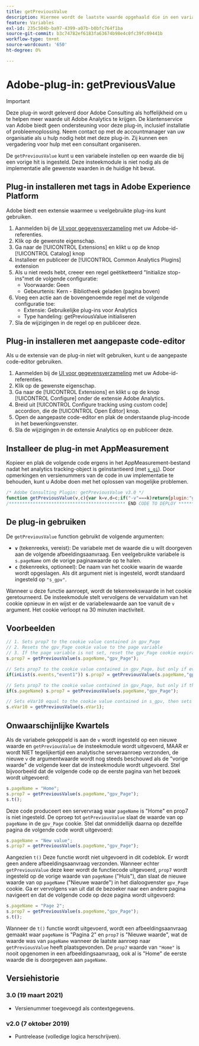 ```yaml
---
title: getPreviousValue
description: Hiermee wordt de laatste waarde opgehaald die in een variabele is doorgegeven.
feature: Variables
exl-id: 235c504b-ba97-4399-a07b-b0bfc764f1ba
source-git-commit: b3c74782ef6183fa63674b98e4c0fc39fc09441b
workflow-type: tm+mt
source-wordcount: '650'
ht-degree: 0%

---
```


# Adobe-plug-in: getPreviousValue

>[!IMPORTANT]
>
>Deze plug-in wordt geleverd door Adobe Consulting als hoffelijkheid om u te helpen meer waarde uit Adobe Analytics te krijgen. De klantenservice van Adobe biedt geen ondersteuning voor deze plug-in, inclusief installatie of probleemoplossing. Neem contact op met de accountmanager van uw organisatie als u hulp nodig hebt met deze plug-in. Zij kunnen een vergadering voor hulp met een consultant organiseren.

De `getPreviousValue` kunt u een variabele instellen op een waarde die bij een vorige hit is ingesteld. Deze insteekmodule is niet nodig als de implementatie alle gewenste waarden in de huidige hit bevat.

## Plug-in installeren met tags in Adobe Experience Platform

Adobe biedt een extensie waarmee u veelgebruikte plug-ins kunt gebruiken.

1. Aanmelden bij de [UI voor gegevensverzameling](https://experience.adobe.com/data-collection) met uw Adobe-id-referenties.
1. Klik op de gewenste eigenschap.
1. Ga naar de [!UICONTROL Extensions] en klikt u op de knop [!UICONTROL Catalog] knop
1. Installeer en publiceer de [!UICONTROL Common Analytics Plugins] extension
1. Als u niet reeds hebt, creeer een regel geëtiketteerd &quot;Initialize stop-ins&quot;met de volgende configuratie:
   * Voorwaarde: Geen
   * Gebeurtenis: Kern - Bibliotheek geladen (pagina boven)
1. Voeg een actie aan de bovengenoemde regel met de volgende configuratie toe:
   * Extensie: Gebruikelijke plug-ins voor Analytics
   * Type handeling: getPreviousValue initialiseren
1. Sla de wijzigingen in de regel op en publiceer deze.

## Plug-in installeren met aangepaste code-editor

Als u de extensie van de plug-in niet wilt gebruiken, kunt u de aangepaste code-editor gebruiken.

1. Aanmelden bij de [UI voor gegevensverzameling](https://experience.adobe.com/data-collection) met uw Adobe-id-referenties.
1. Klik op de gewenste eigenschap.
1. Ga naar de [!UICONTROL Extensions] en klikt u op de knop [!UICONTROL Configure] onder de extensie Adobe Analytics.
1. Breid uit [!UICONTROL Configure tracking using custom code] accordion, die de [!UICONTROL Open Editor] knop.
1. Open de aangepaste code-editor en plak de onderstaande plug-incode in het bewerkingsvenster.
1. Sla de wijzigingen in de extensie Analytics op en publiceer deze.

## Installeer de plug-in met AppMeasurement

Kopieer en plak de volgende code ergens in het AppMeasurement-bestand nadat het analytics tracking-object is geïnstantieerd (met [`s_gi`](../functions/s-gi.md)). Door opmerkingen en versienummers van de code in uw implementatie te behouden, kunt u Adobe doen met het oplossen van mogelijke problemen.

```js
/* Adobe Consulting Plugin: getPreviousValue v3.0 */
function getPreviousValue(v,c){var k=v,d=c;if("-v"===k)return{plugin:"getPreviousValue",version:"3.0"};var a=function(){if("undefined"!==typeof window.s_c_il)for(var c=0,b;c<window.s_c_il.length;c++)if(b=window.s_c_il[c],b._c&&"s_c"===b._c)return b}();"undefined"!==typeof a&&(a.contextData.getPreviousValue="3.0");window.cookieWrite=window.cookieWrite||function(c,b,f){if("string"===typeof c){var h=window.location.hostname,a=window.location.hostname.split(".").length-1;if(h&&!/^[0-9.]+$/.test(h)){a=2<a?a:2;var e=h.lastIndexOf(".");if(0<=e){for(;0<=e&&1<a;)e=h.lastIndexOf(".",e-1),a--;e=0<e?h.substring(e):h}}g=e;b="undefined"!==typeof b?""+b:"";if(f||""===b)if(""===b&&(f=-60),"number"===typeof f){var d=new Date;d.setTime(d.getTime()+6E4*f)}else d=f;return c&&(document.cookie=encodeURIComponent(c)+"="+encodeURIComponent(b)+"; path=/;"+(f?" expires="+d.toUTCString()+";":"")+(g?" domain="+g+";":""),"undefined"!==typeof cookieRead)?cookieRead(c)===b:!1}};window.cookieRead=window.cookieRead||function(c){if("string"===typeof c)c=encodeURIComponent(c);else return"";var b=" "+document.cookie,a=b.indexOf(" "+c+"="),d=0>a?a:b.indexOf(";",a);return(c=0>a?"":decodeURIComponent(b.substring(a+2+c.length,0>d?b.length:d)))?c:""};var l;d=d||"s_gpv";a=new Date;a.setTime(a.getTime()+18E5);window.cookieRead(d)&&(l=window.cookieRead(d));k?window.cookieWrite(d,k,a):window.cookieWrite(d,l,a);return l};
/******************************************** END CODE TO DEPLOY ********************************************/
```

## De plug-in gebruiken

De `getPreviousValue` function gebruikt de volgende argumenten:

* **`v`** (tekenreeks, vereist): De variabele met de waarde die u wilt doorgeven aan de volgende afbeeldingsaanvraag. Een veelgebruikte variabele is `s.pageName` om de vorige paginawaarde op te halen.
* **`c`** (tekenreeks, optioneel): De naam van het cookie waarin de waarde wordt opgeslagen.  Als dit argument niet is ingesteld, wordt standaard ingesteld op `"s_gpv"`.

Wanneer u deze functie aanroept, wordt de tekenreekswaarde in het cookie geretourneerd. De insteekmodule stelt vervolgens de vervaldatum van het cookie opnieuw in en wijst er de variabelewaarde aan toe vanuit de `v` argument. Het cookie verloopt na 30 minuten inactiviteit.

## Voorbeelden

```js
// 1. Sets prop7 to the cookie value contained in gpv_Page
// 2. Resets the gpv_Page cookie value to the page variable
// 3. If the page variable is not set, reset the gpv_Page cookie expiration
s.prop7 = getPreviousValue(s.pageName,"gpv_Page");

// Sets prop7 to the cookie value contained in gpv_Page, but only if event1 is in the events variable.
if(inList(s.events,"event1")) s.prop7 = getPreviousValue(s.pageName,"gpv_Page");

// Sets prop7 to the cookie value contained in gpv_Page, but only if the page variable is currently set on the page
if(s.pageName) s.prop7 = getPreviousValue(s.pageName,"gpv_Page");

// Sets eVar10 equal to the cookie value contained in s_gpv, then sets the s_gpv cookie to the current value of eVar1.
s.eVar10 = getPreviousValue(s.eVar1);
```

## Onwaarschijnlijke Kwartels

Als de variabele gekoppeld is aan de `v` wordt ingesteld op een nieuwe waarde en `getPreviousValue` de insteekmodule wordt uitgevoerd, MAAR er wordt NIET tegelijkertijd een analytische serveraanroep verzonden, de nieuwe `v` de argumentwaarde wordt nog steeds beschouwd als de &quot;vorige waarde&quot; de volgende keer dat de insteekmodule wordt uitgevoerd.
Stel bijvoorbeeld dat de volgende code op de eerste pagina van het bezoek wordt uitgevoerd:

```js
s.pageName = "Home";
s.prop7 = getPreviousValue(s.pageName,"gpv_Page");
s.t();
```

Deze code produceert een servervraag waar `pageName` is &quot;Home&quot; en prop7 is niet ingesteld.  De oproep tot `getPreviousValue` slaat de waarde van op `pageName` in de `gpv_Page` cookie. Stel dat onmiddellijk daarna op dezelfde pagina de volgende code wordt uitgevoerd:

```js
s.pageName = "New value";
s.prop7 = getPreviousValue(s.pageName,"gpv_Page");
```

Aangezien `t()` Deze functie wordt niet uitgevoerd in dit codeblok. Er wordt geen andere afbeeldingsaanvraag verzonden.  Wanneer echter `getPreviousValue` deze keer wordt de functiecode uitgevoerd, `prop7` wordt ingesteld op de vorige waarde van `pageName` (&quot;Huis&quot;), dan slaat de nieuwe waarde van op `pageName` (&quot;Nieuwe waarde&quot;) in het dialoogvenster `gpv_Page` cookie. Ga er vervolgens van uit dat de bezoeker naar een andere pagina navigeert en dat de volgende code op deze pagina wordt uitgevoerd:

```js
s.pageName = "Page 2";
s.prop7 = getPreviousValue(s.pageName,"gpv_Page");
s.t();
```

Wanneer de `t()` functie wordt uitgevoerd, wordt een afbeeldingsaanvraag gemaakt waar `pageName` is &quot;Pagina 2&quot; en `prop7` is &quot;Nieuwe waarde&quot;, wat de waarde was van `pageName` wanneer de laatste aanroep naar `getPreviousValue` heeft plaatsgevonden. De `prop7` waarde van `"Home"` is nooit opgenomen in een afbeeldingsaanvraag, ook al is &quot;Home&quot; de eerste waarde die is doorgegeven aan `pageName`.

## Versiehistorie

### 3.0 (19 maart 2021)

* Versienummer toegevoegd als contextgegevens.

### v2.0 (7 oktober 2019)

* Puntrelease (volledige logica herschrijven).
